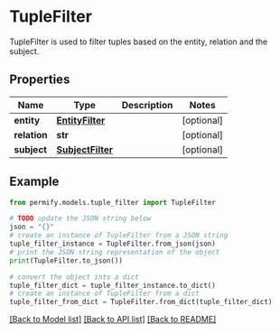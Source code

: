 # TupleFilter

TupleFilter is used to filter tuples based on the entity, relation and the subject.

## Properties

Name | Type | Description | Notes
------------ | ------------- | ------------- | -------------
**entity** | [**EntityFilter**](EntityFilter.md) |  | [optional] 
**relation** | **str** |  | [optional] 
**subject** | [**SubjectFilter**](SubjectFilter.md) |  | [optional] 

## Example

```python
from permify.models.tuple_filter import TupleFilter

# TODO update the JSON string below
json = "{}"
# create an instance of TupleFilter from a JSON string
tuple_filter_instance = TupleFilter.from_json(json)
# print the JSON string representation of the object
print(TupleFilter.to_json())

# convert the object into a dict
tuple_filter_dict = tuple_filter_instance.to_dict()
# create an instance of TupleFilter from a dict
tuple_filter_from_dict = TupleFilter.from_dict(tuple_filter_dict)
```
[[Back to Model list]](../README.md#documentation-for-models) [[Back to API list]](../README.md#documentation-for-api-endpoints) [[Back to README]](../README.md)


